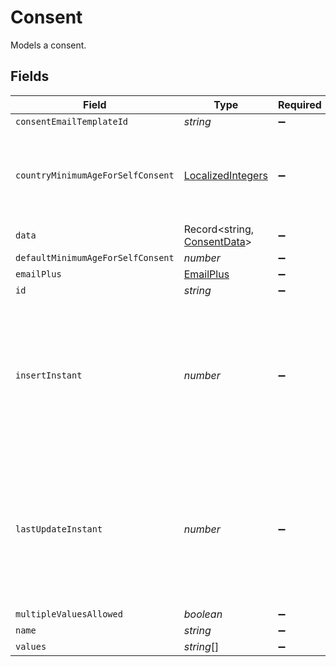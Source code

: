 # Consent

Models a consent.


## Fields

| Field                                                                                                       | Type                                                                                                        | Required                                                                                                    | Description                                                                                                 | Example                                                                                                     |
| ----------------------------------------------------------------------------------------------------------- | ----------------------------------------------------------------------------------------------------------- | ----------------------------------------------------------------------------------------------------------- | ----------------------------------------------------------------------------------------------------------- | ----------------------------------------------------------------------------------------------------------- |
| `consentEmailTemplateId`                                                                                    | *string*                                                                                                    | :heavy_minus_sign:                                                                                          | N/A                                                                                                         |                                                                                                             |
| `countryMinimumAgeForSelfConsent`                                                                           | [LocalizedIntegers](../../models/shared/localizedintegers.md)                                               | :heavy_minus_sign:                                                                                          | Models a set of localized Integers that can be stored as JSON.                                              |                                                                                                             |
| `data`                                                                                                      | Record<string, [ConsentData](../../models/shared/consentdata.md)>                                           | :heavy_minus_sign:                                                                                          | N/A                                                                                                         |                                                                                                             |
| `defaultMinimumAgeForSelfConsent`                                                                           | *number*                                                                                                    | :heavy_minus_sign:                                                                                          | N/A                                                                                                         |                                                                                                             |
| `emailPlus`                                                                                                 | [EmailPlus](../../models/shared/emailplus.md)                                                               | :heavy_minus_sign:                                                                                          | N/A                                                                                                         |                                                                                                             |
| `id`                                                                                                        | *string*                                                                                                    | :heavy_minus_sign:                                                                                          | N/A                                                                                                         |                                                                                                             |
| `insertInstant`                                                                                             | *number*                                                                                                    | :heavy_minus_sign:                                                                                          | The number of milliseconds since the unix epoch: January 1, 1970 00:00:00 UTC. This value is always in UTC. | 1659380719000                                                                                               |
| `lastUpdateInstant`                                                                                         | *number*                                                                                                    | :heavy_minus_sign:                                                                                          | The number of milliseconds since the unix epoch: January 1, 1970 00:00:00 UTC. This value is always in UTC. | 1659380719000                                                                                               |
| `multipleValuesAllowed`                                                                                     | *boolean*                                                                                                   | :heavy_minus_sign:                                                                                          | N/A                                                                                                         |                                                                                                             |
| `name`                                                                                                      | *string*                                                                                                    | :heavy_minus_sign:                                                                                          | N/A                                                                                                         |                                                                                                             |
| `values`                                                                                                    | *string*[]                                                                                                  | :heavy_minus_sign:                                                                                          | N/A                                                                                                         |                                                                                                             |